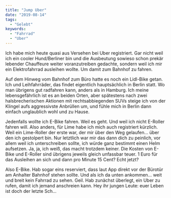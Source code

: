 ```yaml
---
title: "Jump Uber"
date: "2019-08-14"
tags:
  - "Gelebt"
keywords:
  - "Fahrrad"
  - "Uber"
---
```


Ich habe mich heute quasi aus Versehen bei Uber registriert. Gar nicht weil ich ein cooler Hund/Berliner bin und die Ausbeutung sowieso schon prekär lebender Chauffeure weiter voranzutreiben gedachte, sondern weil ich mir ein Elektrofahrrad ausleihen wollte. Um damit zum Bahnhof zu fahren.

Auf dem Hinweg vom Bahnhof zum Büro hatte es noch ein Lidl-Bike getan. Ich und Leihfahrräder, das findet eigentlich hauptsächlich in Berlin statt. Wo man übrigens gut radfahren kann, anders als in Hamburg. Ich meine lebensgefährlich ist es an beiden Orten, aber spätestens nach zwei halsbrecherischen Aktionen mit rechtsabbiegenden SUVs steige ich von der Klingel aufs aggressivste Anbrüllen um, und fühle mich in Berlin dann einfach unglaublich wohl und zu Hause.

Jedenfalls wollte ich E-Bike fahren. Weil es geht. Und weil ich nicht E-Roller fahren will. Also anders, für Lime habe ich mich auch registriert kürzlich. Weil ein Lime-Roller der erste war, der mir über den Weg gelaufen… über den ich gestolpert bin. Nur letztlich war mir das dann dich zu peinlich, vor allem weil ich unterschreiben sollte, ich würde ganz bestimmt einen Helm aufsetzen. Ja, ja, ich weiß, das macht trotzdem keiner. Die Kosten von E-Bike und E-Roller sind übrigens jeweils gleich unfassbar teuer. 1 Euro für das Ausleihen an sich und dann pro Minute 15 Cent? Echt jetzt?

Also E-Bike. Hab sogar eins reserviert, dass laut App direkt vor der Bürotür am Anhalter Bahnhof stehen sollte. Und als ich da unten ankommen… weit und breit kein Fahrrad zu sehen. Geil. Hab zunächst überlegt, ein Uber zu rufen, damit ich jemand anschreien kann. Hey ihr jungen Leute: euer Leben ist doch der letzte Sch…
